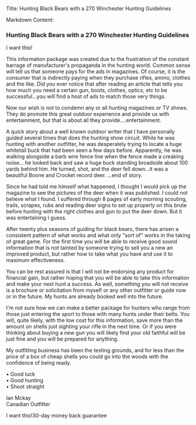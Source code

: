Title: Hunting Black Bears with a 270 Winchester Hunting Guidelines

Markdown Content:
### Hunting Black Bears with a 270 Winchester Hunting Guidelines

I want this!

This information package was created due to the frustration of the constant barrage of manufacturer's propaganda in the hunting world. Common sense will tell us that someone pays for the ads in magazines. Of course, it is the consumer that is indirectly paying when they purchase rifles, ammo, clothes and the like. Did you ever notice that after reading an article that tells you how much you need a certain gun, boots, clothes, optics, etc to be successful…you will find a host of ads to match those very things.

Now our wish is not to condemn any or all hunting magazines or TV shows. They do promote this great outdoor experience and provide us with entertainment, but that is about all they provide....entertainment.

A quick story about a well known outdoor writer that I have personally guided several times that does the hunting show circuit. While he was hunting with another outfitter, he was desperately trying to locate a huge whitetail buck that had been seen a few days before. Apparently, he was walking alongside a barb wire fence line when the fence made a creaking noise... he looked back and saw a huge buck standing broadside about 100 yards behind him. He turned, shot, and the deer fell down…it was a beautiful Boone and Crocket record deer. …end of story.

Since he had told me himself what happened, I thought I would pick up the magazine to see the pictures of the deer when it was published. I could not believe what I found. I suffered through 8 pages of early morning scouting, trails, scrapes, rubs and reading deer signs to set up properly on this brute before hunting with the right clothes and gun to put the deer down. But it was entertaining I guess.

After twenty plus seasons of guiding for black bears, there has arisen a consistent pattern of what works and what only "sort of" works in the taking of great game. For the first time you will be able to receive good sound information that is not tainted by someone trying to sell you a new an improved product, but rather how to take what you have and use it to maximum effectiveness.

You can be rest assured is that I will not be endorsing any product for financial gain, but rather hoping that you will be able to take this information and make your next hunt a success. As well, something you will not receive is a brochure or solicitation from myself or any other outfitter or guide now or in the future. My hunts are already booked well into the future.

I'm not sure how we can make a better package for hunters who range from those just entering the sport to those with many hunts under their belts. You will, quite likely, with the low cost for this information, save more than the amount on shells just sighting your rifle in the next time. Or if you were thinking about buying a new gun you will likely find your old faithful will be just fine and you will be prepared for anything.

My outfitting business has been the testing grounds, and for less than the price of a box of cheap shells you could go into the woods with the confidence of being ready.

• Good luck  
• Good hunting  
• Shoot straight

Ian Mckay  
Canadian Outfitter

I want this!30-day money back guarantee
